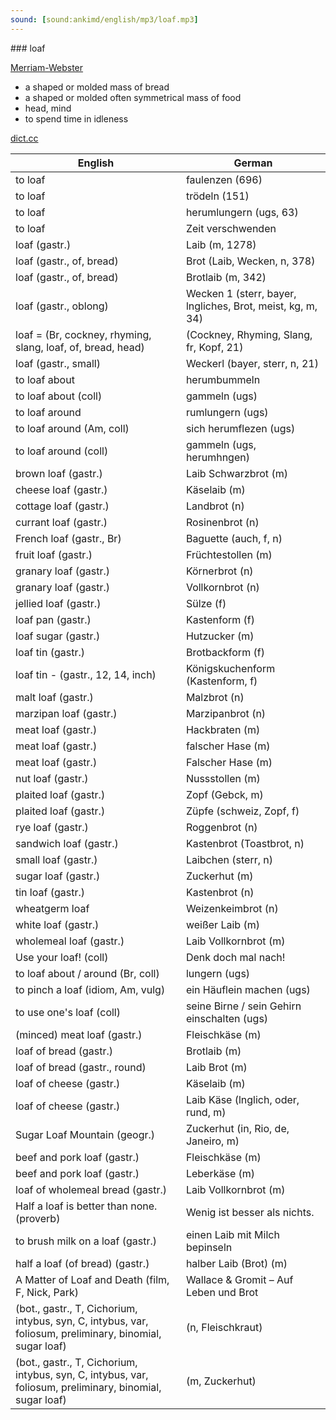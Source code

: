 ```yaml
---
sound: [sound:ankimd/english/mp3/loaf.mp3]
---
```


\### loaf

[Merriam-Webster](https://www.merriam-webster.com/dictionary/loaf)

- a shaped or molded mass of bread
- a shaped or molded often symmetrical mass of food
- head, mind
- to spend time in idleness

[dict.cc](https://www.dict.cc/loaf)

| English        | German       |
| -------------- | ------------ |
| to loaf | faulenzen (696) |
| to loaf | trödeln (151) |
| to loaf | herumlungern (ugs, 63) |
| to loaf | Zeit verschwenden |
| loaf (gastr.) | Laib (m, 1278) |
| loaf (gastr., of, bread) | Brot (Laib, Wecken, n, 378) |
| loaf (gastr., of, bread) | Brotlaib (m, 342) |
| loaf (gastr., oblong) | Wecken 1 (sterr, bayer, lngliches, Brot, meist, kg, m, 34) |
| loaf = (Br, cockney, rhyming, slang, loaf, of, bread, head) |  (Cockney, Rhyming, Slang, fr, Kopf, 21) |
| loaf (gastr., small) | Weckerl (bayer, sterr, n, 21) |
| to loaf about | herumbummeln |
| to loaf about (coll) | gammeln (ugs) |
| to loaf around | rumlungern (ugs) |
| to loaf around (Am, coll) | sich herumflezen (ugs) |
| to loaf around (coll) | gammeln (ugs, herumhngen) |
| brown loaf (gastr.) | Laib Schwarzbrot (m) |
| cheese loaf (gastr.) | Käselaib (m) |
| cottage loaf (gastr.) | Landbrot (n) |
| currant loaf (gastr.) | Rosinenbrot (n) |
| French loaf (gastr., Br) | Baguette (auch, f, n) |
| fruit loaf (gastr.) | Früchtestollen (m) |
| granary loaf (gastr.) | Körnerbrot (n) |
| granary loaf (gastr.) | Vollkornbrot (n) |
| jellied loaf (gastr.) | Sülze (f) |
| loaf pan (gastr.) | Kastenform (f) |
| loaf sugar (gastr.) | Hutzucker (m) |
| loaf tin (gastr.) | Brotbackform (f) |
| loaf tin - (gastr., 12, 14, inch) | Königskuchenform (Kastenform, f) |
| malt loaf (gastr.) | Malzbrot (n) |
| marzipan loaf (gastr.) | Marzipanbrot (n) |
| meat loaf (gastr.) | Hackbraten (m) |
| meat loaf (gastr.) | falscher Hase (m) |
| meat loaf (gastr.) | Falscher Hase (m) |
| nut loaf (gastr.) | Nussstollen (m) |
| plaited loaf (gastr.) | Zopf (Gebck, m) |
| plaited loaf (gastr.) | Züpfe (schweiz, Zopf, f) |
| rye loaf (gastr.) | Roggenbrot (n) |
| sandwich loaf (gastr.) | Kastenbrot (Toastbrot, n) |
| small loaf (gastr.) | Laibchen (sterr, n) |
| sugar loaf (gastr.) | Zuckerhut (m) |
| tin loaf (gastr.) | Kastenbrot (n) |
| wheatgerm loaf | Weizenkeimbrot (n) |
| white loaf (gastr.) | weißer Laib (m) |
| wholemeal loaf (gastr.) | Laib Vollkornbrot (m) |
| Use your loaf! (coll) | Denk doch mal nach! |
| to loaf about / around (Br, coll) | lungern (ugs) |
| to pinch a loaf (idiom, Am, vulg) | ein Häuflein machen (ugs) |
| to use one's loaf (coll) | seine Birne / sein Gehirn einschalten (ugs) |
| (minced) meat loaf (gastr.) | Fleischkäse (m) |
| loaf of bread (gastr.) | Brotlaib (m) |
| loaf of bread (gastr., round) | Laib Brot (m) |
| loaf of cheese (gastr.) | Käselaib (m) |
| loaf of cheese (gastr.) | Laib Käse (lnglich, oder, rund, m) |
| Sugar Loaf Mountain (geogr.) | Zuckerhut (in, Rio, de, Janeiro, m) |
| beef and pork loaf (gastr.) | Fleischkäse (m) |
| beef and pork loaf (gastr.) | Leberkäse (m) |
| loaf of wholemeal bread (gastr.) | Laib Vollkornbrot (m) |
| Half a loaf is better than none. (proverb) | Wenig ist besser als nichts. |
| to brush milk on a loaf (gastr.) | einen Laib mit Milch bepinseln |
| half a loaf (of bread) (gastr.) | halber Laib (Brot) (m) |
| A Matter of Loaf and Death (film, F, Nick, Park) | Wallace & Gromit – Auf Leben und Brot |
|  (bot., gastr., T, Cichorium, intybus, syn, C, intybus, var, foliosum, preliminary, binomial, sugar loaf) |  (n, Fleischkraut) |
|  (bot., gastr., T, Cichorium, intybus, syn, C, intybus, var, foliosum, preliminary, binomial, sugar loaf) |  (m, Zuckerhut) |
